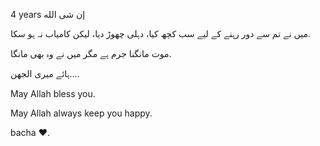 
4 years إن شى الله

میں نے تم سے دور رہنے کے لیے سب کچھ کیا، دہلی چھوڑ دیا، لیکن کامیاب نہ ہو سکا.

موت مانگنا جرم ہے مگر میں نے وہ بھی مانگا.


ہائے میری الجھن....


May Allah bless you.

May Allah always keep you happy.

bacha ❤️.
